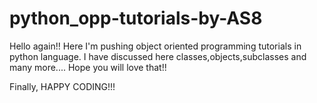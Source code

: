 # python_opp-tutorials-by-AS8

Hello again!!
Here I'm pushing object oriented programming tutorials in python language.
I have discussed here classes,objects,subclasses and many more....
Hope you will love that!!

Finally, HAPPY CODING!!!
